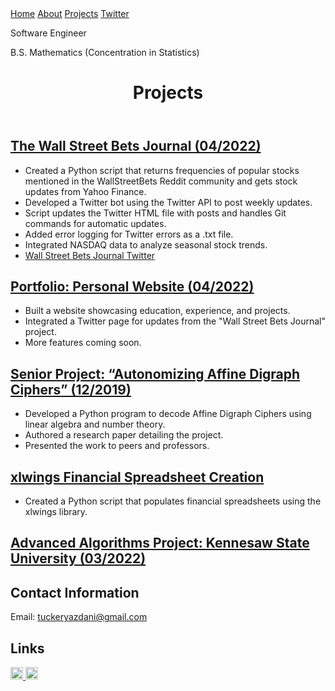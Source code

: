 <!DOCTYPE html>
<html lang="en">
<head>
  <link href="main.css" rel="stylesheet">
  <meta charset="UTF-8">
  <meta name="viewport" content="width=device-width, initial-scale=1.0">
  <title>Projects</title>
</head>
<body>
  <!-- Navigation -->
  <div class="topnav">
    <a href="https://tuckeryazdani.github.io/">Home</a>
    <a href="about.html">About</a>
    <a class="active" href="projects.html">Projects</a>
    <a href="twitter.html">Twitter</a>
  </div>

  <!-- Header -->
  <header>
    <div align="left" class="bio">
      <p>Software Engineer</p>
      <p>B.S. Mathematics (Concentration in Statistics)</p>
    </div>
    <h1>Projects</h1>
  </header>

  <!-- Projects Section -->
  <main>
    <section>
      <article>
        <a href="https://github.com/tuckeryazdani/wsb_journal">
          <h2>The Wall Street Bets Journal (04/2022)</h2>
        </a>
        <ul>
          <li>Created a Python script that returns frequencies of popular stocks mentioned in the WallStreetBets Reddit community and gets stock updates from Yahoo Finance.</li>
          <li>Developed a Twitter bot using the Twitter API to post weekly updates.</li>
          <li>Script updates the Twitter HTML file with posts and handles Git commands for automatic updates.</li>
          <li>Added error logging for Twitter errors as a .txt file.</li>
          <li>Integrated NASDAQ data to analyze seasonal stock trends.</li>
          <li><a href="https://twitter.com/WSB_Journal" target="_blank">Wall Street Bets Journal Twitter</a></li>
        </ul>
      </article>
      <article>
        <a href="https://github.com/tuckeryazdani/tuckeryazdani.github.io" target="_blank">
          <h2>Portfolio: Personal Website (04/2022)</h2>
        </a>
        <ul>
          <li>Built a website showcasing education, experience, and projects.</li>
          <li>Integrated a Twitter page for updates from the "Wall Street Bets Journal" project.</li>
          <li>More features coming soon.</li>
        </ul>
      </article>
      <article>
        <a href="https://github.com/tuckeryazdani/SeniorProject2019">
          <h2>Senior Project: “Autonomizing Affine Digraph Ciphers” (12/2019)</h2>
        </a>
        <ul>
          <li>Developed a Python program to decode Affine Digraph Ciphers using linear algebra and number theory.</li>
          <li>Authored a research paper detailing the project.</li>
          <li>Presented the work to peers and professors.</li>
        </ul>
      </article>
      <article>
        <a href="https://github.com/tuckeryazdani/xlwings/blob/main/xlwings.py">
          <h2>xlwings Financial Spreadsheet Creation</h2>
        </a>
        <ul>
          <li>Created a Python script that populates financial spreadsheets using the xlwings library.</li>
        </ul>
      </article>
      <article>
        <a href="https://github.com/tuckeryazdani/ChessEngineAASpr2022" target="_blank">
          <h2>Advanced Algorithms Project: Kennesaw State University (03/2022)</h2>
        </a>
      </article>
    </section>
  </main>

  <!-- Footer -->
  <footer>
    <h2>Contact Information</h2>
    <p>Email: <a href="mailto:tuckeryazdani@gmail.com">tuckeryazdani@gmail.com</a></p>
    <h2>Links</h2>
    <a href="https://www.linkedin.com/in/tuckeryazdani/" target="_blank">
      <img src="https://user-images.githubusercontent.com/84822334/148589136-9acd742f-e004-4d54-b1b4-181f8bc7dc98.png" alt="LinkedIn" class="social" width="20" height="20">
    </a>
    <a href="https://github.com/tuckeryazdani/" target="_blank">
      <img src="https://user-images.githubusercontent.com/84822334/148658020-ae86cfb7-f259-4503-93fc-156a168d2a9d.png" alt="GitHub" class="social" width="20" height="20">
    </a>
  </footer>
</body>
</html>
